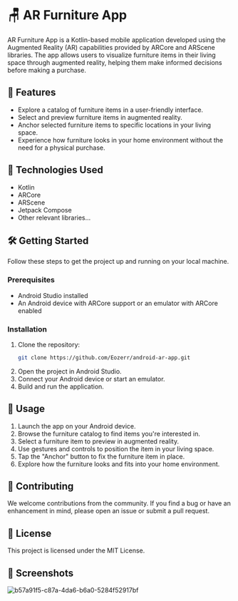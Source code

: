 # 🪑 AR Furniture App

AR Furniture App is a Kotlin-based mobile application developed using the Augmented Reality (AR) capabilities provided by ARCore and ARScene libraries. The app allows users to visualize furniture items in their living space through augmented reality, helping them make informed decisions before making a purchase.

## 🚀 Features

- Explore a catalog of furniture items in a user-friendly interface.
- Select and preview furniture items in augmented reality.
- Anchor selected furniture items to specific locations in your living space.
- Experience how furniture looks in your home environment without the need for a physical purchase.

## 🔧 Technologies Used

- Kotlin
- ARCore
- ARScene
- Jetpack Compose
- Other relevant libraries...

## 🛠️ Getting Started

Follow these steps to get the project up and running on your local machine.

### Prerequisites

- Android Studio installed
- An Android device with ARCore support or an emulator with ARCore enabled

### Installation

1. Clone the repository:
   ```bash
   git clone https://github.com/Eozerr/android-ar-app.git
2. Open the project in Android Studio.
3. Connect your Android device or start an emulator.
4. Build and run the application.

## 🚀 Usage

1. Launch the app on your Android device.
2. Browse the furniture catalog to find items you're interested in.
3. Select a furniture item to preview in augmented reality.
4. Use gestures and controls to position the item in your living space.
5. Tap the "Anchor" button to fix the furniture item in place.
6. Explore how the furniture looks and fits into your home environment.

## 🤝 Contributing
We welcome contributions from the community. If you find a bug or have an enhancement in mind, please open an issue or submit a pull request.

## 📄 License
This project is licensed under the MIT License.

## 📸 Screenshots
![b57a91f5-c87a-4da6-b6a0-5284f52917bf](https://github.com/Eozerr/android-ar-app/assets/96316375/b5cf2a99-f7eb-4ace-a29e-042d7b93ab63)
